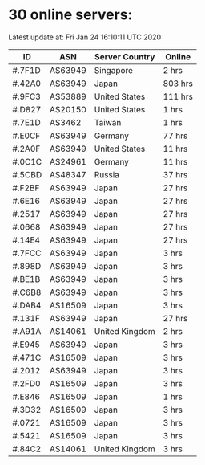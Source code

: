 # 30 online servers:

Latest update at: Fri Jan 24 16:10:11 UTC 2020

| ID | ASN | Server Country | Online |
| -- | --- | -------------- | ------ |
| #.7F1D | AS63949 | Singapore | 2 hrs |
| #.42A0 | AS63949 | Japan | 803 hrs |
| #.9FC3 | AS53889 | United States | 111 hrs |
| #.D827 | AS20150 | United States | 1 hrs |
| #.7E1D | AS3462 | Taiwan | 1 hrs |
| #.E0CF | AS63949 | Germany | 77 hrs |
| #.2A0F | AS63949 | United States | 11 hrs |
| #.0C1C | AS24961 | Germany | 11 hrs |
| #.5CBD | AS48347 | Russia | 37 hrs |
| #.F2BF | AS63949 | Japan | 27 hrs |
| #.6E16 | AS63949 | Japan | 27 hrs |
| #.2517 | AS63949 | Japan | 27 hrs |
| #.0668 | AS63949 | Japan | 27 hrs |
| #.14E4 | AS63949 | Japan | 27 hrs |
| #.7FCC | AS63949 | Japan | 3 hrs |
| #.898D | AS63949 | Japan | 3 hrs |
| #.BE1B | AS63949 | Japan | 3 hrs |
| #.C6B8 | AS63949 | Japan | 3 hrs |
| #.DAB4 | AS16509 | Japan | 3 hrs |
| #.131F | AS63949 | Japan | 27 hrs |
| #.A91A | AS14061 | United Kingdom | 2 hrs |
| #.E945 | AS63949 | Japan | 3 hrs |
| #.471C | AS16509 | Japan | 3 hrs |
| #.2012 | AS63949 | Japan | 3 hrs |
| #.2FD0 | AS16509 | Japan | 3 hrs |
| #.E846 | AS16509 | Japan | 1 hrs |
| #.3D32 | AS16509 | Japan | 3 hrs |
| #.0721 | AS16509 | Japan | 3 hrs |
| #.5421 | AS16509 | Japan | 3 hrs |
| #.84C2 | AS14061 | United Kingdom | 3 hrs |

